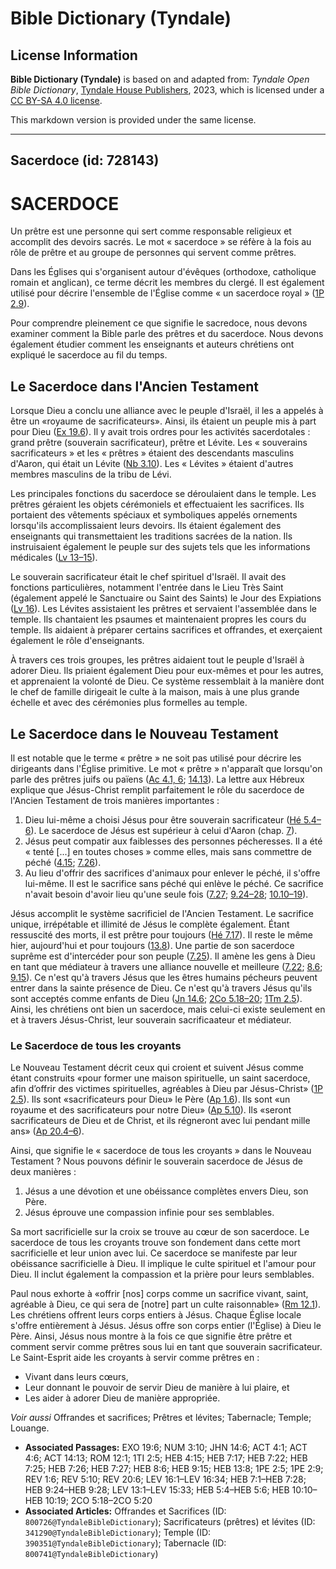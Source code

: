# Bible Dictionary (Tyndale)

## License Information

**Bible Dictionary (Tyndale)** is based on and adapted from: _Tyndale Open Bible Dictionary_, [Tyndale House Publishers](https://tyndaleopenresources.com/), 2023, which is licensed under a [CC BY-SA 4.0 license](https://creativecommons.org/licenses/by-sa/4.0/legalcode.en).

This markdown version is provided under the same license.



--------------------------------

## Sacerdoce (id: 728143)

SACERDOCE
=========

Un prêtre est une personne qui sert comme responsable religieux et accomplit des devoirs sacrés. Le mot « sacerdoce » se réfère à la fois au rôle de prêtre et au groupe de personnes qui servent comme prêtres.

Dans les Églises qui s'organisent autour d'évêques (orthodoxe, catholique romain et anglican), ce terme décrit les membres du clergé. Il est également utilisé pour décrire l'ensemble de l'Église comme « un sacerdoce royal » ([1P 2\.9](https://ref.ly/1Pet2:9)).

Pour comprendre pleinement ce que signifie le sacredoce, nous devons examiner comment la Bible parle des prêtres et du sacerdoce. Nous devons également étudier comment les enseignants et auteurs chrétiens ont expliqué le sacerdoce au fil du temps.

Le Sacerdoce dans l'Ancien Testament
------------------------------------

Lorsque Dieu a conclu une alliance avec le peuple d'Israël, il les a appelés à être un «royaume de sacrificateurs». Ainsi, ils étaient un peuple mis à part pour Dieu ([Ex 19\.6](https://ref.ly/Exod19:6)). Il y avait trois ordres pour les activités sacerdotales : grand prêtre (souverain sacrificateur), prêtre et Lévite. Les « souverains sacrificateurs » et les « prêtres » étaient des descendants masculins d'Aaron, qui était un Lévite ([Nb 3\.10](https://ref.ly/Num3:10)). Les « Lévites » étaient d'autres membres masculins de la tribu de Lévi.

Les principales fonctions du sacerdoce se déroulaient dans le temple. Les prêtres géraient les objets cérémoniels et effectuaient les sacrifices. Ils portaient des vêtements spéciaux et symboliques appelés ornements lorsqu'ils accomplissaient leurs devoirs. Ils étaient également des enseignants qui transmettaient les traditions sacrées de la nation. Ils instruisaient également le peuple sur des sujets tels que les informations médicales ([Lv 13–15](https://ref.ly/Lev13:1-Lev15:33)).

Le souverain sacrificateur était le chef spirituel d'Israël. Il avait des fonctions particulières, notamment l'entrée dans le Lieu Très Saint (également appelé le Sanctuaire ou Saint des Saints) le Jour des Expiations ([Lv 16](https://ref.ly/Lev16:1-Lev16:34)). Les Lévites assistaient les prêtres et servaient l'assemblée dans le temple. Ils chantaient les psaumes et maintenaient propres les cours du temple. Ils aidaient à préparer certains sacrifices et offrandes, et exerçaient également le rôle d'enseignants.

À travers ces trois groupes, les prêtres aidaient tout le peuple d'Israël à adorer Dieu. Ils priaient également Dieu pour eux\-mêmes et pour les autres, et apprenaient la volonté de Dieu. Ce système ressemblait à la manière dont le chef de famille dirigeait le culte à la maison, mais à une plus grande échelle et avec des cérémonies plus formelles au temple.

Le Sacerdoce dans le Nouveau Testament
--------------------------------------

Il est notable que le terme « prêtre » ne soit pas utilisé pour décrire les dirigeants dans l'Église primitive. Le mot « prêtre » n'apparaît que lorsqu'on parle des prêtres juifs ou païens ([Ac 4\.1, 6](https://ref.ly/Acts4:1,Acts4:6); [14\.13](https://ref.ly/Acts14:13)). La lettre aux Hébreux explique que Jésus\-Christ remplit parfaitement le rôle du sacerdoce de l'Ancien Testament de trois manières importantes :

1. Dieu lui\-même a choisi Jésus pour être souverain sacrificateur ([Hé 5\.4–6](https://ref.ly/Heb5:4-Heb5:6)). Le sacerdoce de Jésus est supérieur à celui d'Aaron (chap. [7](https://ref.ly/Heb7:1-Heb7:28)).
2. Jésus peut compatir aux faiblesses des personnes pécheresses. Il a été « tenté \[...] en toutes choses » comme elles, mais sans commettre de péché ([4\.15](https://ref.ly/Heb4:15); [7\.26](https://ref.ly/Heb7:26)).
3. Au lieu d'offrir des sacrifices d'animaux pour enlever le péché, il s'offre lui\-même. Il est le sacrifice sans péché qui enlève le péché. Ce sacrifice n'avait besoin d'avoir lieu qu'une seule fois ([7\.27](https://ref.ly/Heb7:27); [9\.24–28](https://ref.ly/Heb9:24-Heb9:28); [10\.10–19](https://ref.ly/Heb10:10-Heb10:19)).

Jésus accomplit le système sacrificiel de l'Ancien Testament. Le sacrifice unique, irrépétable et illimité de Jésus le complète également. Étant ressuscité des morts, il est prêtre pour toujours ([Hé 7\.17](https://ref.ly/Heb7:17)). Il reste le même hier, aujourd'hui et pour toujours ([13\.8](https://ref.ly/Heb13:8)). Une partie de son sacerdoce suprême est d'intercéder pour son peuple ([7\.25](https://ref.ly/Heb7:25)). Il amène les gens à Dieu en tant que médiateur à travers une alliance nouvelle et meilleure ([7\.22](https://ref.ly/Heb7:22); [8\.6](https://ref.ly/Heb8:6); [9\.15](https://ref.ly/Heb9:15)). Ce n'est qu'à travers Jésus que les êtres humains pécheurs peuvent entrer dans la sainte présence de Dieu. Ce n'est qu'à travers Jésus qu'ils sont acceptés comme enfants de Dieu ([Jn 14\.6](https://ref.ly/John14:6); [2Co 5\.18–20](https://ref.ly/2Cor5:18-2Cor5:20); [1Tm 2\.5](https://ref.ly/1Tim2:5)). Ainsi, les chrétiens ont bien un sacerdoce, mais celui\-ci existe seulement en et à travers Jésus\-Christ, leur souverain sacrificaateur et médiateur.

### Le Sacerdoce de tous les croyants

Le Nouveau Testament décrit ceux qui croient et suivent Jésus comme étant construits «pour former une maison spirituelle, un saint sacerdoce, afin d’offrir des victimes spirituelles, agréables à Dieu par Jésus\-Christ» ([1P 2\.5](https://ref.ly/1Pet2:5)). Ils sont «sacrificateurs pour Dieu» le Père ([Ap 1\.6](https://ref.ly/Rev1:6)). Ils sont «un royaume et des sacrificateurs pour notre Dieu» ([Ap 5\.10](https://ref.ly/Rev5:10)). Ils «seront sacrificateurs de Dieu et de Christ, et ils régneront avec lui pendant mille ans» ([Ap 20\.4–6](https://ref.ly/Rev20:6)).

Ainsi, que signifie le « sacerdoce de tous les croyants » dans le Nouveau Testament ? Nous pouvons définir le souverain sacerdoce de Jésus de deux manières :

1. Jésus a une dévotion et une obéissance complètes envers Dieu, son Père.
2. Jésus éprouve une compassion infinie pour ses semblables.

Sa mort sacrificielle sur la croix se trouve au cœur de son sacerdoce. Le sacerdoce de tous les croyants trouve son fondement dans cette mort sacrificielle et leur union avec lui. Ce sacerdoce se manifeste par leur obéissance sacrificielle à Dieu. Il implique le culte spirituel et l'amour pour Dieu. Il inclut également la compassion et la prière pour leurs semblables.

Paul nous exhorte à «offrir \[nos] corps comme un sacrifice vivant, saint, agréable à Dieu, ce qui sera de \[notre] part un culte raisonnable» ([Rm 12\.1](https://ref.ly/Rom12:1)). Les chrétiens offrent leurs corps entiers à Jésus. Chaque Église locale s'offre entièrement à Jésus. Jésus offre son corps entier (l'Église) à Dieu le Père. Ainsi, Jésus nous montre à la fois ce que signifie être prêtre et comment servir comme prêtres sous lui en tant que souverain sacrificateur. Le Saint\-Esprit aide les croyants à servir comme prêtres en :

* Vivant dans leurs cœurs,
* Leur donnant le pouvoir de servir Dieu de manière à lui plaire, et
* Les aider à adorer Dieu de manière appropriée.

*Voir aussi* Offrandes et sacrifices; Prêtres et lévites; Tabernacle; Temple; Louange.

* **Associated Passages:** EXO 19:6; NUM 3:10; JHN 14:6; ACT 4:1; ACT 4:6; ACT 14:13; ROM 12:1; 1TI 2:5; HEB 4:15; HEB 7:17; HEB 7:22; HEB 7:25; HEB 7:26; HEB 7:27; HEB 8:6; HEB 9:15; HEB 13:8; 1PE 2:5; 1PE 2:9; REV 1:6; REV 5:10; REV 20:6; LEV 16:1–LEV 16:34; HEB 7:1–HEB 7:28; HEB 9:24–HEB 9:28; LEV 13:1–LEV 15:33; HEB 5:4–HEB 5:6; HEB 10:10–HEB 10:19; 2CO 5:18–2CO 5:20
* **Associated Articles:** Offrandes et Sacrifices (ID: `800726@TyndaleBibleDictionary`); Sacrificateurs (prêtres) et lévites (ID: `341290@TyndaleBibleDictionary`); Temple (ID: `390351@TyndaleBibleDictionary`); Tabernacle (ID: `800741@TyndaleBibleDictionary`)

